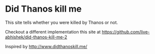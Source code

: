 # Did Thanos kill me
This site tells whether you were killed by Thanos or not.

Checkout a different implementation this site at
https://github.com/live-abhishek/did-thanos-kill-me-2

Inspired by http://www.didthanoskill.me/
